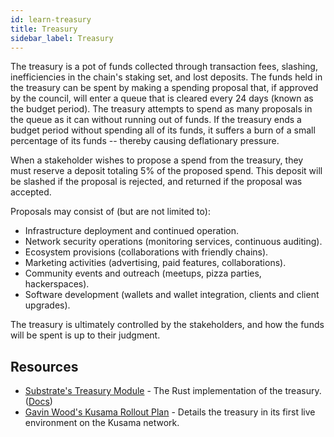 ```yaml
---
id: learn-treasury
title: Treasury
sidebar_label: Treasury
---
```


The treasury is a pot of funds collected through transaction fees, slashing, inefficiencies in the chain's staking set, and lost deposits. The funds held in the treasury can be spent by making a spending proposal that, if approved by the council, will enter a queue that is cleared every 24 days (known as the budget period). The treasury attempts to spend as many proposals in the queue as it can without running out of funds. If the treasury ends a budget period without spending all of its funds, it suffers a burn of a small percentage of its funds -- thereby causing deflationary pressure.

When a stakeholder wishes to propose a spend from the treasury, they must reserve a deposit totaling 5% of the proposed spend. This deposit will be slashed if the proposal is rejected, and returned if the proposal was accepted.

Proposals may consist of (but are not limited to):

 - Infrastructure deployment and continued operation.
 - Network security operations (monitoring services, continuous auditing).
 - Ecosystem provisions (collaborations with friendly chains).
 - Marketing activities (advertising, paid features, collaborations).
 - Community events and outreach (meetups, pizza parties, hackerspaces).
 - Software development (wallets and wallet integration, clients and client upgrades).

The treasury is ultimately controlled by the stakeholders, and how the funds will be spent is up to their judgment.

## Resources

 - [Substrate's Treasury Module](https://github.com/paritytech/substrate/blob/master/srml/treasury/src/lib.rs) - The Rust implementation of the treasury. ([Docs](https://substrate.dev/rustdocs/master/srml_treasury/index.html))
 - [Gavin Wood's Kusama Rollout Plan](https://medium.com/@gavofyork/kusama-rollout-and-governance-31eb18041044) - Details the treasury in its first live environment on the Kusama network.
